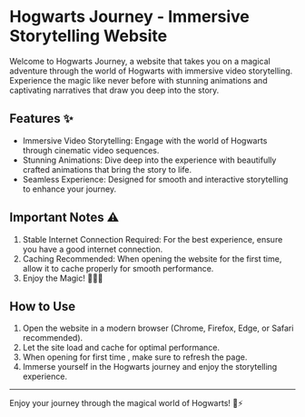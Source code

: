 # Hogwarts Journey - Immersive Storytelling Website

Welcome to Hogwarts Journey, a website that takes you on a magical adventure through the world of Hogwarts with immersive video storytelling. Experience the magic like never before with stunning animations and captivating narratives that draw you deep into the story.

## Features ✨
- Immersive Video Storytelling: Engage with the world of Hogwarts through cinematic video sequences.
- Stunning Animations: Dive deep into the experience with beautifully crafted animations that bring the story to life.
- Seamless Experience: Designed for smooth and interactive storytelling to enhance your journey.

## Important Notes ⚠️
1. Stable Internet Connection Required: For the best experience, ensure you have a good internet connection.
2. Caching Recommended: When opening the website for the first time, allow it to cache properly for smooth performance.
3. Enjoy the Magic! 🧙‍♂️✨

## How to Use
1. Open the website in a modern browser (Chrome, Firefox, Edge, or Safari recommended).
2. Let the site load and cache for optimal performance.
3. When opening for first time , make sure to refresh the page.
4. Immerse yourself in the Hogwarts journey and enjoy the storytelling experience.

---
Enjoy your journey through the magical world of Hogwarts! 🏰⚡


